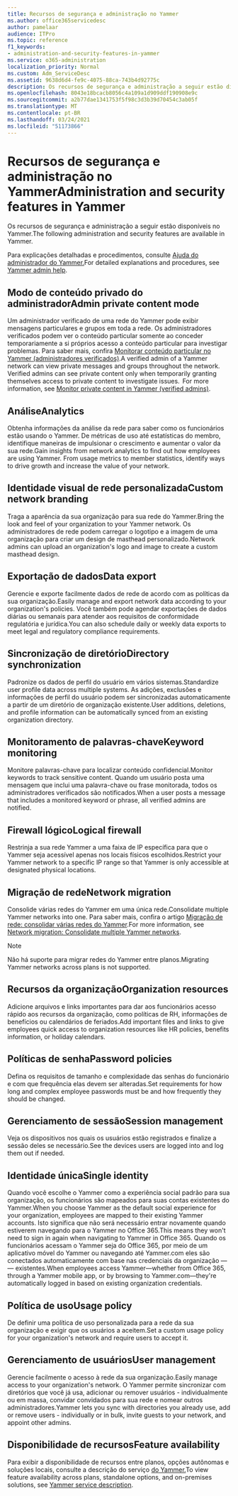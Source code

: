 ```yaml
---
title: Recursos de segurança e administração no Yammer
ms.author: office365servicedesc
author: pamelaar
audience: ITPro
ms.topic: reference
f1_keywords:
- administration-and-security-features-in-yammer
ms.service: o365-administration
localization_priority: Normal
ms.custom: Adm_ServiceDesc
ms.assetid: 9638d6d4-fe9c-4075-88ca-743b4d92775c
description: Os recursos de segurança e administração a seguir estão disponíveis no Yammer.
ms.openlocfilehash: 8043e18bcacb8056c4a109a1d909ddf190908e9c
ms.sourcegitcommit: a2b77dae1341753f5f98c3d3b39d70454c3ab05f
ms.translationtype: MT
ms.contentlocale: pt-BR
ms.lasthandoff: 03/24/2021
ms.locfileid: "51173866"
---
```

# <a name="administration-and-security-features-in-yammer"></a><span data-ttu-id="82d90-103">Recursos de segurança e administração no Yammer</span><span class="sxs-lookup"><span data-stu-id="82d90-103">Administration and security features in Yammer</span></span>

<span data-ttu-id="82d90-104">Os recursos de segurança e administração a seguir estão disponíveis no Yammer.</span><span class="sxs-lookup"><span data-stu-id="82d90-104">The following administration and security features are available in Yammer.</span></span>
  
<span data-ttu-id="82d90-105">Para explicações detalhadas e procedimentos, consulte [Ajuda do administrador do Yammer.](/yammer/)</span><span class="sxs-lookup"><span data-stu-id="82d90-105">For detailed explanations and procedures, see [Yammer admin help](/yammer/).</span></span>

## <a name="admin-private-content-mode"></a><span data-ttu-id="82d90-106">Modo de conteúdo privado do administrador</span><span class="sxs-lookup"><span data-stu-id="82d90-106">Admin private content mode</span></span>

<span data-ttu-id="82d90-p101">Um administrador verificado de uma rede do Yammer pode exibir mensagens particulares e grupos em toda a rede. Os administradores verificados podem ver o conteúdo particular somente ao conceder temporariamente a si próprios acesso a conteúdo particular para investigar problemas. Para saber mais, confira [Monitorar conteúdo particular no Yammer (administradores verificados)](/yammer/manage-security-and-compliance/monitor-private-content).</span><span class="sxs-lookup"><span data-stu-id="82d90-p101">A verified admin of a Yammer network can view private messages and groups throughout the network.  Verified admins can see private content only when temporarily granting themselves access to private content to investigate issues.  For more information, see [Monitor private content in Yammer (verified admins)](/yammer/manage-security-and-compliance/monitor-private-content).</span></span>

## <a name="analytics"></a><span data-ttu-id="82d90-110">Análise</span><span class="sxs-lookup"><span data-stu-id="82d90-110">Analytics</span></span>

<span data-ttu-id="82d90-p102">Obtenha informações da análise da rede para saber como os funcionários estão usando o Yammer. De métricas de uso até estatísticas do membro, identifique maneiras de impulsionar o crescimento e aumentar o valor da sua rede.</span><span class="sxs-lookup"><span data-stu-id="82d90-p102">Gain insights from network analytics to find out how employees are using Yammer. From usage metrics to member statistics, identify ways to drive growth and increase the value of your network.</span></span>

## <a name="custom-network-branding"></a><span data-ttu-id="82d90-113">Identidade visual de rede personalizada</span><span class="sxs-lookup"><span data-stu-id="82d90-113">Custom network branding</span></span>

<span data-ttu-id="82d90-114">Traga a aparência da sua organização para sua rede do Yammer.</span><span class="sxs-lookup"><span data-stu-id="82d90-114">Bring the look and feel of your organization to your Yammer network.</span></span> <span data-ttu-id="82d90-115">Os administradores de rede podem carregar o logotipo e a imagem de uma organização para criar um design de masthead personalizado.</span><span class="sxs-lookup"><span data-stu-id="82d90-115">Network admins can upload an organization's logo and image to create a custom masthead design.</span></span>

## <a name="data-export"></a><span data-ttu-id="82d90-116">Exportação de dados</span><span class="sxs-lookup"><span data-stu-id="82d90-116">Data export</span></span>

<span data-ttu-id="82d90-117">Gerencie e exporte facilmente dados de rede de acordo com as políticas da sua organização.</span><span class="sxs-lookup"><span data-stu-id="82d90-117">Easily manage and export network data according to your organization's policies.</span></span> <span data-ttu-id="82d90-118">Você também pode agendar exportações de dados diárias ou semanais para atender aos requisitos de conformidade regulatória e jurídica.</span><span class="sxs-lookup"><span data-stu-id="82d90-118">You can also schedule daily or weekly data exports to meet legal and regulatory compliance requirements.</span></span>
  
## <a name="directory-synchronization"></a><span data-ttu-id="82d90-119">Sincronização de diretório</span><span class="sxs-lookup"><span data-stu-id="82d90-119">Directory synchronization</span></span>

<span data-ttu-id="82d90-120">Padronize os dados de perfil do usuário em vários sistemas.</span><span class="sxs-lookup"><span data-stu-id="82d90-120">Standardize user profile data across multiple systems.</span></span> <span data-ttu-id="82d90-121">As adições, exclusões e informações de perfil do usuário podem ser sincronizadas automaticamente a partir de um diretório de organização existente.</span><span class="sxs-lookup"><span data-stu-id="82d90-121">User additions, deletions, and profile information can be automatically synced from an existing organization directory.</span></span>

## <a name="keyword-monitoring"></a><span data-ttu-id="82d90-122">Monitoramento de palavras-chave</span><span class="sxs-lookup"><span data-stu-id="82d90-122">Keyword monitoring</span></span>

<span data-ttu-id="82d90-123">Monitore palavras-chave para localizar conteúdo confidencial.</span><span class="sxs-lookup"><span data-stu-id="82d90-123">Monitor keywords to track sensitive content.</span></span> <span data-ttu-id="82d90-124">Quando um usuário posta uma mensagem que inclui uma palavra-chave ou frase monitorada, todos os administradores verificados são notificados.</span><span class="sxs-lookup"><span data-stu-id="82d90-124">When a user posts a message that includes a monitored keyword or phrase, all verified admins are notified.</span></span>

## <a name="logical-firewall"></a><span data-ttu-id="82d90-125">Firewall lógico</span><span class="sxs-lookup"><span data-stu-id="82d90-125">Logical firewall</span></span>

<span data-ttu-id="82d90-126">Restrinja a sua rede Yammer a uma faixa de IP específica para que o Yammer seja acessível apenas nos locais físicos escolhidos.</span><span class="sxs-lookup"><span data-stu-id="82d90-126">Restrict your Yammer network to a specific IP range so that Yammer is only accessible at designated physical locations.</span></span>

## <a name="network-migration"></a><span data-ttu-id="82d90-127">Migração de rede</span><span class="sxs-lookup"><span data-stu-id="82d90-127">Network migration</span></span>

<span data-ttu-id="82d90-128">Consolide várias redes do Yammer em uma única rede.</span><span class="sxs-lookup"><span data-stu-id="82d90-128">Consolidate multiple Yammer networks into one.</span></span> <span data-ttu-id="82d90-129">Para saber mais, confira o artigo [Migração de rede: consolidar várias redes do Yammer](/yammer/configure-your-yammer-network/consolidate-multiple-yammer-networks).</span><span class="sxs-lookup"><span data-stu-id="82d90-129">For more information, see [Network migration: Consolidate multiple Yammer networks](/yammer/configure-your-yammer-network/consolidate-multiple-yammer-networks).</span></span>
  
> [!NOTE]
> <span data-ttu-id="82d90-130">Não há suporte para migrar redes do Yammer entre planos.</span><span class="sxs-lookup"><span data-stu-id="82d90-130">Migrating Yammer networks across plans is not supported.</span></span> 

## <a name="organization-resources"></a><span data-ttu-id="82d90-131">Recursos da organização</span><span class="sxs-lookup"><span data-stu-id="82d90-131">Organization resources</span></span>

<span data-ttu-id="82d90-132">Adicione arquivos e links importantes para dar aos funcionários acesso rápido aos recursos da organização, como políticas de RH, informações de benefícios ou calendários de feriados.</span><span class="sxs-lookup"><span data-stu-id="82d90-132">Add important files and links to give employees quick access to organization resources like HR policies, benefits information, or holiday calendars.</span></span>
  
## <a name="password-policies"></a><span data-ttu-id="82d90-133">Políticas de senha</span><span class="sxs-lookup"><span data-stu-id="82d90-133">Password policies</span></span>

<span data-ttu-id="82d90-134">Defina os requisitos de tamanho e complexidade das senhas do funcionário e com que frequência elas devem ser alteradas.</span><span class="sxs-lookup"><span data-stu-id="82d90-134">Set requirements for how long and complex employee passwords must be and how frequently they should be changed.</span></span>
  
## <a name="session-management"></a><span data-ttu-id="82d90-135">Gerenciamento de sessão</span><span class="sxs-lookup"><span data-stu-id="82d90-135">Session management</span></span>

<span data-ttu-id="82d90-136">Veja os dispositivos nos quais os usuários estão registrados e finalize a sessão deles se necessário.</span><span class="sxs-lookup"><span data-stu-id="82d90-136">See the devices users are logged into and log them out if needed.</span></span>

## <a name="single-identity"></a><span data-ttu-id="82d90-137">Identidade única</span><span class="sxs-lookup"><span data-stu-id="82d90-137">Single identity</span></span>

<span data-ttu-id="82d90-138">Quando você escolhe o Yammer como a experiência social padrão para sua organização, os funcionários são mapeados para suas contas existentes do Yammer.</span><span class="sxs-lookup"><span data-stu-id="82d90-138">When you choose Yammer as the default social experience for your organization, employees are mapped to their existing Yammer accounts.</span></span> <span data-ttu-id="82d90-139">Isto significa que não será necessário entrar novamente quando estiverem navegando para o Yammer no Office 365.</span><span class="sxs-lookup"><span data-stu-id="82d90-139">This means they won't need to sign in again when navigating to Yammer in Office 365.</span></span> <span data-ttu-id="82d90-140">Quando os funcionários acessam o Yammer seja do Office 365, por meio de um aplicativo móvel do Yammer ou navegando até Yammer.com eles são conectados automaticamente com base nas credenciais da organização &mdash; &mdash; existentes.</span><span class="sxs-lookup"><span data-stu-id="82d90-140">When employees access Yammer&mdash;whether from Office 365, through a Yammer mobile app, or by browsing to Yammer.com&mdash;they're automatically logged in based on existing organization credentials.</span></span>

## <a name="usage-policy"></a><span data-ttu-id="82d90-141">Política de uso</span><span class="sxs-lookup"><span data-stu-id="82d90-141">Usage policy</span></span>

<span data-ttu-id="82d90-142">De definir uma política de uso personalizada para a rede da sua organização e exigir que os usuários a aceitem.</span><span class="sxs-lookup"><span data-stu-id="82d90-142">Set a custom usage policy for your organization's network and require users to accept it.</span></span>

## <a name="user-management"></a><span data-ttu-id="82d90-143">Gerenciamento de usuários</span><span class="sxs-lookup"><span data-stu-id="82d90-143">User management</span></span>

<span data-ttu-id="82d90-144">Gerencie facilmente o acesso à rede da sua organização.</span><span class="sxs-lookup"><span data-stu-id="82d90-144">Easily manage access to your organization's network.</span></span> <span data-ttu-id="82d90-145">O Yammer permite sincronizar com diretórios que você já usa, adicionar ou remover usuários - individualmente ou em massa, convidar convidados para sua rede e nomear outros administradores.</span><span class="sxs-lookup"><span data-stu-id="82d90-145">Yammer lets you sync with directories you already use, add or remove users - individually or in bulk, invite guests to your network, and appoint other admins.</span></span>

## <a name="feature-availability"></a><span data-ttu-id="82d90-146">Disponibilidade de recursos</span><span class="sxs-lookup"><span data-stu-id="82d90-146">Feature availability</span></span>

<span data-ttu-id="82d90-147">Para exibir a disponibilidade de recursos entre planos, opções autônomas e soluções locais, consulte a descrição do serviço [do Yammer.](yammer-service-description.md)</span><span class="sxs-lookup"><span data-stu-id="82d90-147">To view feature availability across plans, standalone options, and on-premises solutions, see [Yammer service description](yammer-service-description.md).</span></span>
